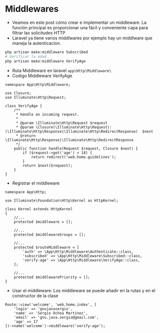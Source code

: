 # Middlewares

- Veamos en este post cómo crear e implementar un middleware. La función principal es proporcionar una fácil y
  conveniente capa para filtrar las solicitudes HTTP
- Laravel ya tiene varios middlwares por ejemplo hay un middlware que maneja la autenticacion.

```bash
php artisan make:middleware Subscribed
# Verificar la edad
php artisan make:middleware VerifyAge
```

- Ruta Middleware en laravel `app\Http\Middleware\`
- Codigo Middleware VerifyAge

```injectablephp
namespace App\Http\Middleware;

use Closure;
use Illuminate\Http\Request;

class VerifyAge {
    /**
     * Handle an incoming request.
     *
     * @param \Illuminate\Http\Request $request
     * @param \Closure(\Illuminate\Http\Request): (\Illuminate\Http\Response|\Illuminate\Http\RedirectResponse)  $next
     * @return \Illuminate\Http\Response|\Illuminate\Http\RedirectResponse
     */
    public function handle(Request $request, Closure $next) {
        if ($request->get('age') < 18) {
            return redirect('web.home.guidelines');
        }
        return $next($request);
    }
}
```

- Registrar el middleware

```injectablephp
namespace App\Http;

use Illuminate\Foundation\Http\Kernel as HttpKernel;

class Kernel extends HttpKernel
{
    //...
    protected $middleware = [];

    //...
    protected $middlewareGroups = [];

    //...
    protected $routeMiddleware = [
        'auth' => \App\Http\Middleware\Authenticate::class,
        'subscribed' => \App\Http\Middleware\Subscribed::class,
        'verify-age' => \App\Http\Middleware\VerifyAge::class,
    ];

    //...
    protected $middlewarePriority = [];
}
```

- Usar el middleware: Los middleware se puede añadir en la rutas y en el constructor de la clase

```injectablephp
Route::view('welcome', 'web.home.index', [
    'login' => 'gnujavasergio',
    'name' => 'Sergio Ochoa Martinez',
    'email' => 'gnu.java.sergio@gmail.com',
    'age' => 17
])->name('welcome')->middleware('verify-age');
```